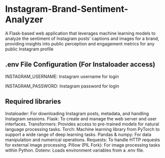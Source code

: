 # Instagram-Brand-Sentiment-Analyzer
A Flask-based web application that leverages machine learning models to analyze the sentiment of Instagram posts' captions and images for a brand, providing insights into public perception and engagement metrics for any public Instagram profile

## .env File Configuration (For Instaloader access)
INSTAGRAM_USERNAME: Instagram username for login

INSTAGRAM_PASSWORD: Instagram password for login

## Required libraries
Instaloader: For downloading Instagram posts, metadata, and handling Instagram sessions.
Flask: To create and manage the web server and user interfaces.
Transformers: Provides access to pre-trained models for natural language processing tasks.
Torch: Machine learning library from PyTorch to support a wide range of deep learning tasks.
Pandas & numpy: For data manipulation and numerical operations.
Requests: To handle HTTP requests for external image processing.
Pillow (PIL Fork): For image processing tasks within Python.
Dotenv: Loads environment variables from a .env file.
